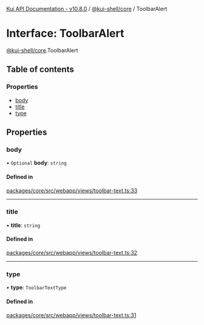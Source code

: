 [Kui API Documentation - v10.8.0](../README.md) / [@kui-shell/core](../modules/kui_shell_core.md) / ToolbarAlert

# Interface: ToolbarAlert

[@kui-shell/core](../modules/kui_shell_core.md).ToolbarAlert

## Table of contents

### Properties

- [body](kui_shell_core.ToolbarAlert.md#body)
- [title](kui_shell_core.ToolbarAlert.md#title)
- [type](kui_shell_core.ToolbarAlert.md#type)

## Properties

### body

• `Optional` **body**: `string`

#### Defined in

[packages/core/src/webapp/views/toolbar-text.ts:33](https://github.com/kubernetes-sigs/kui/blob/kui/packages/core/src/webapp/views/toolbar-text.ts#L33)

---

### title

• **title**: `string`

#### Defined in

[packages/core/src/webapp/views/toolbar-text.ts:32](https://github.com/kubernetes-sigs/kui/blob/kui/packages/core/src/webapp/views/toolbar-text.ts#L32)

---

### type

• **type**: `ToolbarTextType`

#### Defined in

[packages/core/src/webapp/views/toolbar-text.ts:31](https://github.com/kubernetes-sigs/kui/blob/kui/packages/core/src/webapp/views/toolbar-text.ts#L31)
